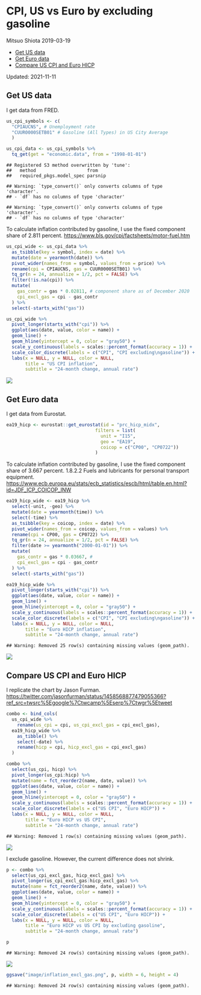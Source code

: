 CPI, US vs Euro by excluding gasoline
================
Mitsuo Shiota
2019-03-19

-   [Get US data](#get-us-data)
-   [Get Euro data](#get-euro-data)
-   [Compare US CPI and Euro HICP](#compare-us-cpi-and-euro-hicp)

Updated: 2021-11-11

## Get US data

I get data from FRED.

``` r
us_cpi_symbols <- c(
  "CPIAUCNS", # Unemployment rate
  "CUUR0000SETB01" # Gasoline (All Types) in US City Average
  ) 

us_cpi_data <- us_cpi_symbols %>% 
  tq_get(get = "economic.data", from = "1998-01-01")
```

    ## Registered S3 method overwritten by 'tune':
    ##   method                   from   
    ##   required_pkgs.model_spec parsnip

    ## Warning: `type_convert()` only converts columns of type 'character'.
    ## - `df` has no columns of type 'character'

    ## Warning: `type_convert()` only converts columns of type 'character'.
    ## - `df` has no columns of type 'character'

To calculate inflation contributed by gasoline, I use the fixed
component share of 2.811 percent.
<https://www.bls.gov/cpi/factsheets/motor-fuel.htm>

``` r
us_cpi_wide <- us_cpi_data %>% 
  as_tsibble(key = symbol, index = date) %>% 
  mutate(date = yearmonth(date)) %>% 
  pivot_wider(names_from = symbol, values_from = price) %>% 
  rename(cpi = CPIAUCNS, gas = CUUR0000SETB01) %>% 
  tq_gr(n = 24, annualize = 1/2, pct = FALSE) %>% 
  filter(!is.na(cpi)) %>% 
  mutate(
    gas_contr = gas * 0.02811, # component share as of December 2020
    cpi_excl_gas = cpi - gas_contr
  ) %>% 
  select(-starts_with("gas"))

us_cpi_wide %>% 
  pivot_longer(starts_with("cpi")) %>% 
  ggplot(aes(date, value, color = name)) +
  geom_line() +
  geom_hline(yintercept = 0, color = "gray50") +
  scale_y_continuous(labels = scales::percent_format(accuracy = 1)) +
  scale_color_discrete(labels = c("CPI", "CPI excluding\ngasoline")) +
  labs(x = NULL, y = NULL, color = NULL,
       title = "US CPI inflation",
       subtitle = "24-month change, annual rate")
```

![](README_files/figure-gfm/us_cpi-1.png)<!-- -->

## Get Euro data

I get data from Eurostat.

``` r
ea19_hicp <- eurostat::get_eurostat(id = "prc_hicp_midx",
                                 filters = list(
                                   unit = "I15",
                                   geo = "EA19",
                                   coicop = c("CP00", "CP0722"))
                                 )
```

To calculate inflation contributed by gasoline, I use the fixed
component share of 3.667 percent. 1.8.2.2 Fuels and lubricants for
personal transport equipment.
<https://www.ecb.europa.eu/stats/ecb_statistics/escb/html/table.en.html?id=JDF_ICP_COICOP_INW>

``` r
ea19_hicp_wide <- ea19_hicp %>% 
  select(-unit, -geo) %>% 
  mutate(date = yearmonth(time)) %>% 
  select(-time) %>% 
  as_tsibble(key = coicop, index = date) %>% 
  pivot_wider(names_from = coicop, values_from = values) %>% 
  rename(cpi = CP00, gas = CP0722) %>% 
  tq_gr(n = 24, annualize = 1/2, pct = FALSE) %>% 
  filter(date >= yearmonth("2000-01-01")) %>% 
  mutate(
    gas_contr = gas * 0.03667, # 
    cpi_excl_gas = cpi - gas_contr
  ) %>% 
  select(-starts_with("gas"))

ea19_hicp_wide %>% 
  pivot_longer(starts_with("cpi")) %>% 
  ggplot(aes(date, value, color = name)) +
  geom_line() +
  geom_hline(yintercept = 0, color = "gray50") +
  scale_y_continuous(labels = scales::percent_format(accuracy = 1)) +
  scale_color_discrete(labels = c("CPI", "CPI excluding\ngasoline")) +
  labs(x = NULL, y = NULL, color = NULL,
       title = "Euro HICP inflation",
       subtitle = "24-month change, annual rate")
```

    ## Warning: Removed 25 row(s) containing missing values (geom_path).

![](README_files/figure-gfm/euro_hicp-1.png)<!-- -->

## Compare US CPI and Euro HICP

I replicate the chart by Jason Furman.
<https://twitter.com/jasonfurman/status/1458568877479055366?ref_src=twsrc%5Egoogle%7Ctwcamp%5Eserp%7Ctwgr%5Etweet>

``` r
combo <- bind_cols(
  us_cpi_wide %>% 
    rename(us_cpi = cpi, us_cpi_excl_gas = cpi_excl_gas),
  ea19_hicp_wide %>% 
    as_tibble() %>% 
    select(-date) %>% 
    rename(hicp = cpi, hicp_excl_gas = cpi_excl_gas)
  )

combo %>% 
  select(us_cpi, hicp) %>% 
  pivot_longer(us_cpi:hicp) %>% 
  mutate(name = fct_reorder2(name, date, value)) %>% 
  ggplot(aes(date, value, color = name)) +
  geom_line() +
  geom_hline(yintercept = 0, color = "gray50") +
  scale_y_continuous(labels = scales::percent_format(accuracy = 1)) +
  scale_color_discrete(labels = c("US CPI", "Euro HICP")) +
  labs(x = NULL, y = NULL, color = NULL,
       title = "Euro HICP vs US CPI",
       subtitle = "24-month change, annual rate")
```

    ## Warning: Removed 1 row(s) containing missing values (geom_path).

![](README_files/figure-gfm/combine-1.png)<!-- -->

I exclude gasoline. However, the current difference does not shrink.

``` r
p <- combo %>% 
  select(us_cpi_excl_gas, hicp_excl_gas) %>% 
  pivot_longer(us_cpi_excl_gas:hicp_excl_gas) %>% 
  mutate(name = fct_reorder2(name, date, value)) %>% 
  ggplot(aes(date, value, color = name)) +
  geom_line() +
  geom_hline(yintercept = 0, color = "gray50") +
  scale_y_continuous(labels = scales::percent_format(accuracy = 1)) +
  scale_color_discrete(labels = c("US CPI", "Euro HICP")) +
  labs(x = NULL, y = NULL, color = NULL,
       title = "Euro HICP vs US CPI by excluding gasoline",
       subtitle = "24-month change, annual rate")

p
```

    ## Warning: Removed 24 row(s) containing missing values (geom_path).

![](README_files/figure-gfm/excl_gas-1.png)<!-- -->

``` r
ggsave("image/inflation_excl_gas.png", p, width = 6, height = 4)
```

    ## Warning: Removed 24 row(s) containing missing values (geom_path).
